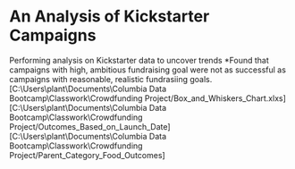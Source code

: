 # An Analysis of Kickstarter Campaigns
Performing analysis on Kickstarter data to uncover trends
*Found that campaigns with high, ambitious fundraising goal were not as successful as campaigns with reasonable, realistic fundrasiing goals.
[C:\Users\plant\Documents\Columbia Data Bootcamp\Classwork\Crowdfunding Project/Box_and_Whiskers_Chart.xlxs]
[C:\Users\plant\Documents\Columbia Data Bootcamp\Classwork\Crowdfunding Project/Outcomes_Based_on_Launch_Date]
[C:\Users\plant\Documents\Columbia Data Bootcamp\Classwork\Crowdfunding Project/Parent_Category_Food_Outcomes]
